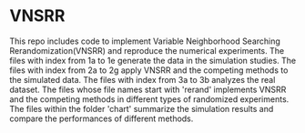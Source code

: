 # VNSRR
This repo includes code to implement Variable Neighborhood Searching Rerandomization(VNSRR) and reproduce the numerical experiments.
The files with index from 1a to 1e generate the data in the simulation studies.
The files with index from 2a to 2g apply VNSRR and the competing methods to the simulated data.
The files with index from 3a to 3b analyzes the real dataset.
The files whose file names start with 'rerand' implements VNSRR and the competing methods in different types of randomized experiments.
The files within the folder 'chart' summarize the simulation results and compare the performances of different methods.
